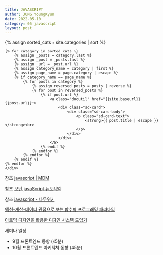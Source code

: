 ```yaml
---
title: JAVASCRIPT
author: JUNG YoungKyun
date: 2022-05-10
category: 05 javascript
layout: post
---
```


<div class="sd-container-fluid ">
    <div class="docutils">
    {% assign sorted_cats = site.categories | sort %}

    {% for category in sorted_cats %}
        {% assign _posts = category.last %}
        {% assign _post = _posts.last %}
        {% assign _url = _post.url %}
        {% assign category_name = category | first %}
        {% assign page_name = page.category | escape %}
        {% if category_name == page_name %}
            {% for posts in category %}
                {% assign reversed_posts = posts | reverse %}
                {% for post in reversed_posts %}
                    {% if post.url %}
                        <a class="docutil" href="{{site.baseurl}}{{post.url}}">
                            <div class="sd-card">
                                <div class="sd-card-body">
                                    <p class="sd-card-text">
                                        <strong>{{ post.title | escape }}</strong><br>
                                    </p>
                                </div>
                            </div>
                        </a>
                    {% endif %}
                {% endfor %}
            {% endfor %}
        {% endif %}
    {% endfor %}
    </div>
</div>

참조 [javascript | MDM](https://developer.mozilla.org/ko/docs/Web/JavaScript)

참조 [모던 javaScript 듀토리얼](https://ko.javascript.info/)

참조 [javascript - 나무위키](https://namu.wiki/w/JavaScript)

[액션-계산-데이터 관점으로 보는 함수형 프로그래밍 패러다임](https://yozm.wishket.com/magazine/detail/1485/?fbclid=IwAR1znXFQiqT2WOgMaKhwujQiNEEj_lszK3_C7NWqZzucxvICSTxVZSTm9qc)

[아토믹 디자인을 활용한 디자인 시스템 도입기](https://fe-developers.kakaoent.com/2022/220505-how-page-part-use-atomic-design-system/?fbclid=IwAR0p59AAcbIPJMv0u0Zolz79sz931qMn8hyDuO1sFz612icLNnN8FXDg86M)

세미나 일정

- 9월 프론트엔드 동향 (45분)
- 10월 프론트엔드 아키텍쳐 동향 (45분)